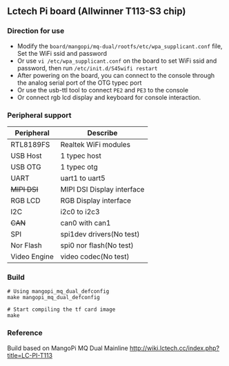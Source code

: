 ## Lctech Pi board (Allwinner T113-S3 chip)

### Direction for use
- Modify the `board/mangopi/mq-dual/rootfs/etc/wpa_supplicant.conf` file, Set the WiFi ssid and password
- Or use `vi /etc/wpa_supplicant.conf` on the board to set WiFi ssid and password, then run `/etc/init.d/S45wifi restart`
- After powering on the board, you can connect to the console through the analog serial port of the OTG typec port
- Or use the usb-ttl tool to connect `PE2` and `PE3` to the console
- Or connect rgb lcd display and keyboard for console interaction.

### Peripheral support
| **Peripheral** |               **Describe**               |
|----------------|------------------------------------------|
|   RTL8189FS    | Realtek WiFi modules                     |
|   USB Host     | 1 typec host                             |
|   USB OTG      | 1 typec otg                              |
|     UART       | uart1 to uart5                           |
| ~~MIPI DSI~~   | MIPI DSI Display interface               |
|   RGB LCD      | RGB Display interface                    |
|      I2C       | i2c0 to i2c3                             |
|    ~~CAN~~     | can0 with can1                           |
|      SPI       | spi1dev drivers(No test)                 |
|  Nor Flash     | spi0 nor flash(No test)                  |
|  Video Engine  | video codec(No test)                     |

### Build
```
# Using mangopi_mq_dual_defconfig
make mangopi_mq_dual_defconfig

# Start compiling the tf card image
make
```

### Reference
Build based on MangoPi MQ Dual Mainline
http://wiki.lctech.cc/index.php?title=LC-PI-T113

